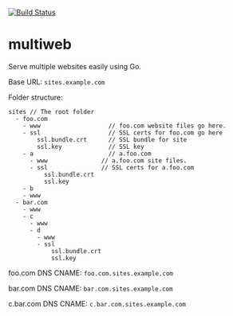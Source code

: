 [![Build Status](https://travis-ci.org/jacobhands/multiweb.svg)](https://travis-ci.org/jacobhands/multiweb)

# multiweb
Serve multiple websites easily using Go.

Base URL: `sites.example.com`

Folder structure:
```
sites // The root folder
  - foo.com
    - www                   // foo.com website files go here.
    - ssl                   // SSL certs for foo.com go here
        ssl.bundle.crt      // SSL bundle for site
        ssl.key             // SSL key
    - a                     // a.foo.com
      - www               // a.foo.com site files.
      - ssl               // SSL certs for a.foo.com  
          ssl.bundle.crt
          ssl.key
    - b
    - www
  - bar.com
    - www
    - c
      - www
      - d
        - www
        - ssl
            ssl.bundle.crt
            ssl.key
```
foo.com DNS CNAME: `foo.com.sites.example.com`

bar.com DNS CNAME: `bar.com.sites.example.com`

c.bar.com DNS CNAME: `c.bar.com.sites.example.com`